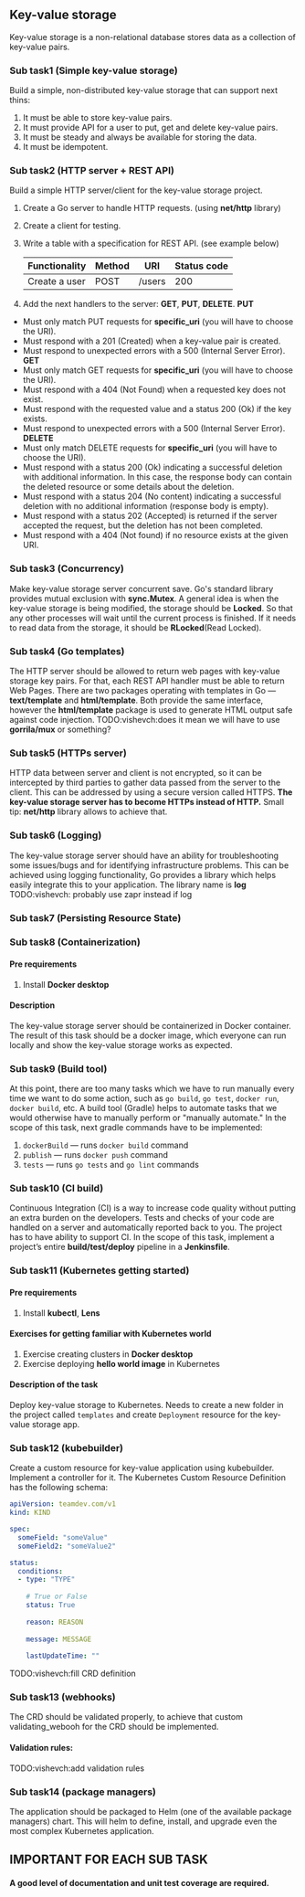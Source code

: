 ## Key-value storage
Key-value storage is a non-relational database stores data as a collection of key-value pairs.

### Sub task1 (Simple key-value storage)

Build a simple, non-distributed key-value storage that can support next thins:
1. It must be able to store key-value pairs.
2. It must provide API for a user to put, get and delete key-value pairs.
3. It must be steady and always be available for storing the data.
4. It must be idempotent.

### Sub task2 (HTTP server + REST API)
Build a simple HTTP server/client for the key-value storage project.
1. Create a Go server to handle HTTP requests. (using **net/http** library)
2. Create a client for testing.
3. Write a table with a specification for REST API. (see example below)

   | Functionality     | Method | URI    | Status code |
   |-------------------|--------|--------|------------ |
   | Create a user     | POST   | /users | 200         |

4. Add the next handlers to the server: **GET**, **PUT**, **DELETE**.
**PUT**
 - Must only match PUT requests for **specific_uri** (you will have to choose the URI). 
 - Must respond with a 201 (Created) when a key-value pair is created.
 - Must respond to unexpected errors with a 500 (Internal Server Error).
**GET**
 - Must only match GET requests for **specific_uri** (you will have to choose the URI).
 - Must respond with a 404 (Not Found) when a requested key does not exist.
 - Must respond with the requested value and a status 200 (Ok) if the key exists.
 - Must respond to unexpected errors with a 500 (Internal Server Error).
**DELETE**
 - Must only match DELETE requests for **specific_uri** (you will have to choose the URI).
 - Must respond with a status 200 (Ok) indicating  a successful deletion with additional information. In this case, the response body can contain the deleted resource or some details about the deletion.
 - Must respond with a status 204 (No content) indicating a successful deletion with no additional information (response body is empty).
 - Must respond with a status 202 (Accepted) is returned if the server accepted the request, but the deletion has not been completed.
 - Must respond with a 404 (Not found) if no resource exists at the given URI.

### Sub task3 (Concurrency)
Make key-value storage server concurrent save. Go's standard library provides mutual exclusion with **sync.Mutex**.
A general idea is when the key-value storage is being modified, the storage should be **Locked**. So that any other processes will wait until the current process is finished.
If it needs to read data from the storage, it should be **RLocked**(Read Locked).

### Sub task4 (Go templates)
The HTTP server should be allowed to return web pages with key-value storage key pairs. For that, each REST API handler must be able to return Web Pages.
There are two packages operating with templates in Go — **text/template** and **html/template**. Both provide the same interface, 
however the **html/template** package is used to generate HTML output safe against code injection.
TODO:vishevch:does it mean we will have to use **gorrila/mux** or something?

### Sub task5 (HTTPs server)
HTTP data between server and client is not encrypted, so it can be intercepted by third parties to gather data passed from the server to the client. 
This can be addressed by using a secure version called HTTPS. **The key-value storage server has to become HTTPs instead of HTTP.**
Small tip: **net/http** library allows to achieve that.

### Sub task6 (Logging)
The key-value storage server should have an ability for troubleshooting some issues/bugs and for identifying infrastructure problems.
This can be achieved using logging functionality, Go provides a library which helps easily integrate this to your application. The library name is **log**
TODO:vishevch: probably use zapr instead if log

### Sub task7 (Persisting Resource State)


### Sub task8 (Containerization)
#### Pre requirements
1. Install **Docker desktop**

#### Description
The key-value storage server should be containerized in Docker container. The result of this task should be a docker image, which everyone can run locally 
and show the key-value storage works as expected.

### Sub task9 (Build tool)
At this point, there are too many tasks which we have to run manually every time we want to do some action, such as `go build`, `go test`, `docker run`, `docker build`, etc.
A build tool (Gradle) helps to automate tasks that we would otherwise have to manually perform or "manually automate."
In the scope of this task, next gradle commands have to be implemented: 
1. `dockerBuild` — runs `docker build` command
2. `publish` — runs `docker push` command
3. `tests` — runs `go tests` and `go lint` commands

### Sub task10 (CI build)
Continuous Integration (CI) is a way to increase code quality without putting an extra burden on the developers. Tests and checks of your code are handled on a server and automatically reported back to you.
The project has to have ability to support CI. In the scope of this task, implement a project’s entire **build/test/deploy** pipeline in a **Jenkinsfile**.

### Sub task11 (Kubernetes getting started)
#### Pre requirements
1. Install **kubectl**, **Lens**

#### Exercises for getting familiar with Kubernetes world
1. Exercise creating clusters in **Docker desktop**
2. Exercise deploying **hello world image** in Kubernetes

#### Description of the task
Deploy key-value storage to Kubernetes. Needs to create a new folder in the project called `templates` and create `Deployment` resource for the key-value storage app.

### Sub task12 (kubebuilder)
Create a custom resource for key-value application using kubebuilder. Implement a controller for it.
The Kubernetes Custom Resource Definition  has the following schema:
```yaml
apiVersion: teamdev.com/v1
kind: KIND

spec:
  someField: "someValue"
  someField2: "someValue2"

status:
  conditions:
  - type: "TYPE"
    
    # True or False
    status: True
    
    reason: REASON
    
    message: MESSAGE
    
    lastUpdateTime: ""
```
TODO:vishevch:fill CRD definition

### Sub task13 (webhooks)
The CRD should be validated properly, to achieve that custom validating_webooh for the CRD should be implemented.
#### Validation rules:
TODO:vishevch:add validation rules


### Sub task14 (package managers)
The application should be packaged to Helm (one of the available package managers) chart. This will helm to define, install, 
and upgrade even the most complex Kubernetes application.


## IMPORTANT FOR EACH SUB TASK
#### A good level of documentation and unit test coverage are required.